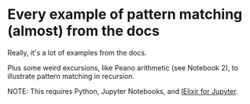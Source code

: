 # Every example of pattern matching (almost) from the docs

Really, it's a lot of examples from the docs. 

Plus some weird excursions, like Peano arithmetic (see Notebook 2), to illustrate pattern matching in recursion.

NOTE: This requires Python, Jupyter Notebooks, and [IElixir for Jupyter](https://github.com/pprzetacznik/IElixir).
